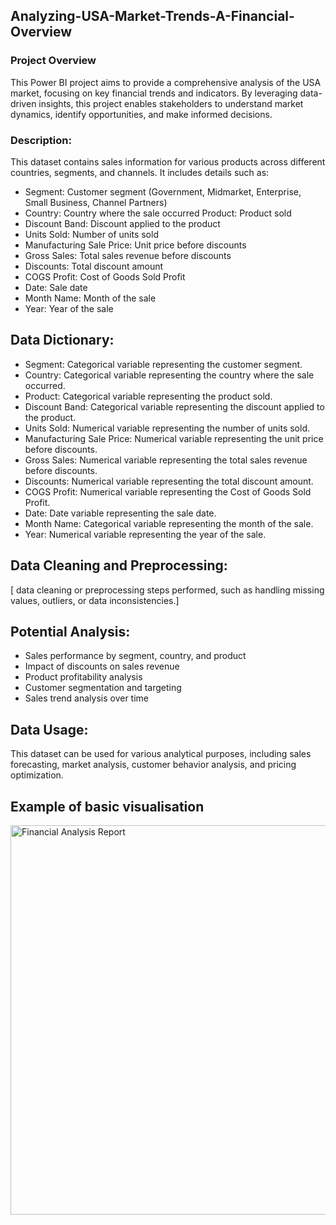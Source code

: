 ## Analyzing-USA-Market-Trends-A-Financial-Overview

### Project Overview

This Power BI project aims to provide a comprehensive analysis of the USA market, focusing on key financial trends and indicators. By leveraging data-driven insights, this project enables stakeholders to understand market dynamics, identify opportunities, and make informed decisions.

### Description:
This dataset contains sales information for various products across different countries, segments, and channels. It includes details such as:

- Segment: Customer segment (Government, Midmarket, Enterprise, Small Business, Channel Partners)
- Country: Country where the sale occurred
Product: Product sold
- Discount Band: Discount applied to the product
- Units Sold: Number of units sold
- Manufacturing Sale Price: Unit price before discounts
- Gross Sales: Total sales revenue before discounts
- Discounts: Total discount amount
- COGS Profit: Cost of Goods Sold Profit
- Date: Sale date
- Month Name: Month of the sale
- Year: Year of the sale

## Data Dictionary:
- Segment: Categorical variable representing the customer segment.
- Country: Categorical variable representing the country where the sale occurred.
- Product: Categorical variable representing the product sold.
- Discount Band: Categorical variable representing the discount applied to the product.
- Units Sold: Numerical variable representing the number of units sold.
- Manufacturing Sale Price: Numerical variable representing the unit price before discounts.
- Gross Sales: Numerical variable representing the total sales revenue before discounts.
- Discounts: Numerical variable representing the total discount amount.
- COGS Profit: Numerical variable representing the Cost of Goods Sold Profit.
- Date: Date variable representing the sale date.
- Month Name: Categorical variable representing the month of the sale.
- Year: Numerical variable representing the year of the sale.

## Data Cleaning and Preprocessing:

[ data cleaning or preprocessing steps performed, such as handling missing values, outliers, or data inconsistencies.]

## Potential Analysis:

- Sales performance by segment, country, and product
- Impact of discounts on sales revenue
- Product profitability analysis
- Customer segmentation and targeting
- Sales trend analysis over time

## Data Usage:

This dataset can be used for various analytical purposes, including sales forecasting, market analysis, customer behavior analysis, and pricing optimization.

## Example of basic visualisation
<img width="623" alt="Financial Analysis Report" src="https://github.com/user-attachments/assets/63064c7a-af9b-4722-aa11-1a653d4f297d">

